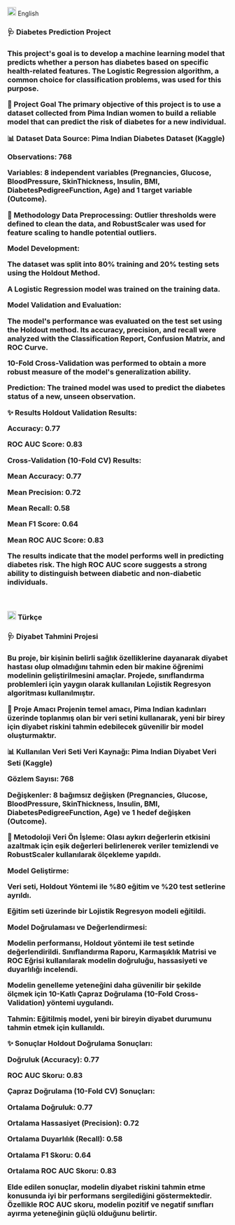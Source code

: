 <img src="https://twemoji.maxcdn.com/v/latest/svg/1f1ec-1f1e7.svg" width="20"/> English
<br>
<h3>🩺 Diabetes Prediction Project<h3>
This project's goal is to develop a machine learning model that predicts whether a person has diabetes based on specific health-related features. The Logistic Regression algorithm, a common choice for classification problems, was used for this purpose.

🚀 Project Goal
The primary objective of this project is to use a dataset collected from Pima Indian women to build a reliable model that can predict the risk of diabetes for a new individual.

📊 Dataset
Data Source: Pima Indian Diabetes Dataset (Kaggle)

Observations: 768

Variables: 8 independent variables (Pregnancies, Glucose, BloodPressure, SkinThickness, Insulin, BMI, DiabetesPedigreeFunction, Age) and 1 target variable (Outcome).

🧠 Methodology
Data Preprocessing: Outlier thresholds were defined to clean the data, and RobustScaler was used for feature scaling to handle potential outliers.

Model Development:

The dataset was split into 80% training and 20% testing sets using the Holdout Method.

A Logistic Regression model was trained on the training data.

Model Validation and Evaluation:

The model's performance was evaluated on the test set using the Holdout method. Its accuracy, precision, and recall were analyzed with the Classification Report, Confusion Matrix, and ROC Curve.

10-Fold Cross-Validation was performed to obtain a more robust measure of the model's generalization ability.

Prediction: The trained model was used to predict the diabetes status of a new, unseen observation.

✨ Results
Holdout Validation Results:

Accuracy: 0.77

ROC AUC Score: 0.83

Cross-Validation (10-Fold CV) Results:

Mean Accuracy: 0.77

Mean Precision: 0.72

Mean Recall: 0.58

Mean F1 Score: 0.64

Mean ROC AUC Score: 0.83

The results indicate that the model performs well in predicting diabetes risk. The high ROC AUC score suggests a strong ability to distinguish between diabetic and non-diabetic individuals.
<br><br><br>

<img src="https://twemoji.maxcdn.com/v/latest/svg/1f1f9-1f1f7.svg" width="20"/> Türkçe
<br>
<h3>🩺 Diyabet Tahmini Projesi<h3>
Bu proje, bir kişinin belirli sağlık özelliklerine dayanarak diyabet hastası olup olmadığını tahmin eden bir makine öğrenimi modelinin geliştirilmesini amaçlar. Projede, sınıflandırma problemleri için yaygın olarak kullanılan Lojistik Regresyon algoritması kullanılmıştır.

🚀 Proje Amacı
Projenin temel amacı, Pima Indian kadınları üzerinde toplanmış olan bir veri setini kullanarak, yeni bir birey için diyabet riskini tahmin edebilecek güvenilir bir model oluşturmaktır.

📊 Kullanılan Veri Seti
Veri Kaynağı: Pima Indian Diyabet Veri Seti (Kaggle)

Gözlem Sayısı: 768

Değişkenler: 8 bağımsız değişken (Pregnancies, Glucose, BloodPressure, SkinThickness, Insulin, BMI, DiabetesPedigreeFunction, Age) ve 1 hedef değişken (Outcome).

🧠 Metodoloji
Veri Ön İşleme: Olası aykırı değerlerin etkisini azaltmak için eşik değerleri belirlenerek veriler temizlendi ve RobustScaler kullanılarak ölçekleme yapıldı.

Model Geliştirme:

Veri seti, Holdout Yöntemi ile %80 eğitim ve %20 test setlerine ayrıldı.

Eğitim seti üzerinde bir Lojistik Regresyon modeli eğitildi.

Model Doğrulaması ve Değerlendirmesi:

Modelin performansı, Holdout yöntemi ile test setinde değerlendirildi. Sınıflandırma Raporu, Karmaşıklık Matrisi ve ROC Eğrisi kullanılarak modelin doğruluğu, hassasiyeti ve duyarlılığı incelendi.

Modelin genelleme yeteneğini daha güvenilir bir şekilde ölçmek için 10-Katlı Çapraz Doğrulama (10-Fold Cross-Validation) yöntemi uygulandı.

Tahmin: Eğitilmiş model, yeni bir bireyin diyabet durumunu tahmin etmek için kullanıldı.

✨ Sonuçlar
Holdout Doğrulama Sonuçları:

Doğruluk (Accuracy): 0.77

ROC AUC Skoru: 0.83

Çapraz Doğrulama (10-Fold CV) Sonuçları:

Ortalama Doğruluk: 0.77

Ortalama Hassasiyet (Precision): 0.72

Ortalama Duyarlılık (Recall): 0.58

Ortalama F1 Skoru: 0.64

Ortalama ROC AUC Skoru: 0.83

Elde edilen sonuçlar, modelin diyabet riskini tahmin etme konusunda iyi bir performans sergilediğini göstermektedir. Özellikle ROC AUC skoru, modelin pozitif ve negatif sınıfları ayırma yeteneğinin güçlü olduğunu belirtir.
